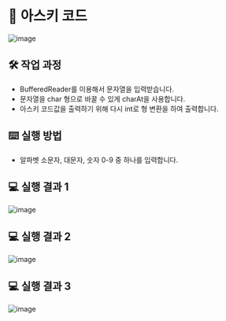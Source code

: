 # 🔡 아스키 코드

![image](https://gist.github.com/assets/126778700/cbc889cb-ad0d-48d3-84be-4b26766c3510)

## 🛠️ 작업 과정

- BufferedReader를 이용해서 문자열을 입력받습니다.
- 문자열을 char 형으로 바꿀 수 있게 charAt을 사용합니다.
- 아스키 코드값을 출력하기 위해 다시 int로 형 변환을 하여 출력합니다.

## ⌨️ 실행 방법

- 알파벳 소문자, 대문자, 숫자 0-9 중 하나를 입력합니다.

## 💻 실행 결과 1

![image](https://gist.github.com/assets/126778700/1467566e-0a98-4c4b-aea8-f2d3e5aca247)

## 💻 실행 결과 2

![image](https://gist.github.com/assets/126778700/42ff5e4b-2017-4989-a5d5-b5efe7df6a97)

## 💻 실행 결과 3

![image](https://gist.github.com/assets/126778700/0062f1aa-488c-4278-ba34-8b68697811bf)